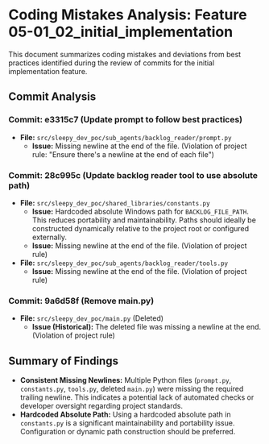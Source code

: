 # Coding Mistakes Analysis: Feature 05-01_02_initial_implementation

This document summarizes coding mistakes and deviations from best practices identified during the review of commits for the initial implementation feature.

## Commit Analysis

### Commit: e3315c7 (Update prompt to follow best practices)
*   **File:** `src/sleepy_dev_poc/sub_agents/backlog_reader/prompt.py`
    *   **Issue:** Missing newline at the end of the file. (Violation of project rule: "Ensure there's a newline at the end of each file")

### Commit: 28c995c (Update backlog reader tool to use absolute path)
*   **File:** `src/sleepy_dev_poc/shared_libraries/constants.py`
    *   **Issue:** Hardcoded absolute Windows path for `BACKLOG_FILE_PATH`. This reduces portability and maintainability. Paths should ideally be constructed dynamically relative to the project root or configured externally.
    *   **Issue:** Missing newline at the end of the file. (Violation of project rule)
*   **File:** `src/sleepy_dev_poc/sub_agents/backlog_reader/tools.py`
    *   **Issue:** Missing newline at the end of the file. (Violation of project rule)

### Commit: 9a6d58f (Remove main.py)
*   **File:** `src/sleepy_dev_poc/main.py` (Deleted)
    *   **Issue (Historical):** The deleted file was missing a newline at the end. (Violation of project rule)

## Summary of Findings

*   **Consistent Missing Newlines:** Multiple Python files (`prompt.py`, `constants.py`, `tools.py`, deleted `main.py`) were missing the required trailing newline. This indicates a potential lack of automated checks or developer oversight regarding project standards.
*   **Hardcoded Absolute Path:** Using a hardcoded absolute path in `constants.py` is a significant maintainability and portability issue. Configuration or dynamic path construction should be preferred.